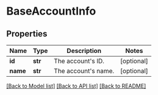 # BaseAccountInfo

## Properties
Name | Type | Description | Notes
------------ | ------------- | ------------- | -------------
**id** | **str** | The account&#39;s ID. | [optional] 
**name** | **str** | The account&#39;s name. | [optional] 

[[Back to Model list]](../README.md#documentation-for-models) [[Back to API list]](../README.md#documentation-for-api-endpoints) [[Back to README]](../README.md)


